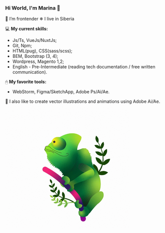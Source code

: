 ### Hi World, I'm Marina :ocean:

🦄 I’m frontender
❄ I live in Siberia

💻 **My current skills:**
- Js/Ts, VueJs/NuxtJs;
- Git, Npm;
- HTML(pug), CSS(sass/scss);
- BEM, Bootstrap (3, 4);
- Wordpress, Magento 1,2;
- English - Pre-Intermediate (reading tech documentation / free written communication).

🖱 **My favorite tools:**
- WebStorm, Figma/SketchApp, Adobe Ps/Ai/Ae.

🎨 I also like to create vector illustrations and animations using Adobe Ai/Ae.
<img align="center" width="400" height="400" src="https://github.com/voronovam/voronovam/blob/main/chameleon.gif?raw=true">
